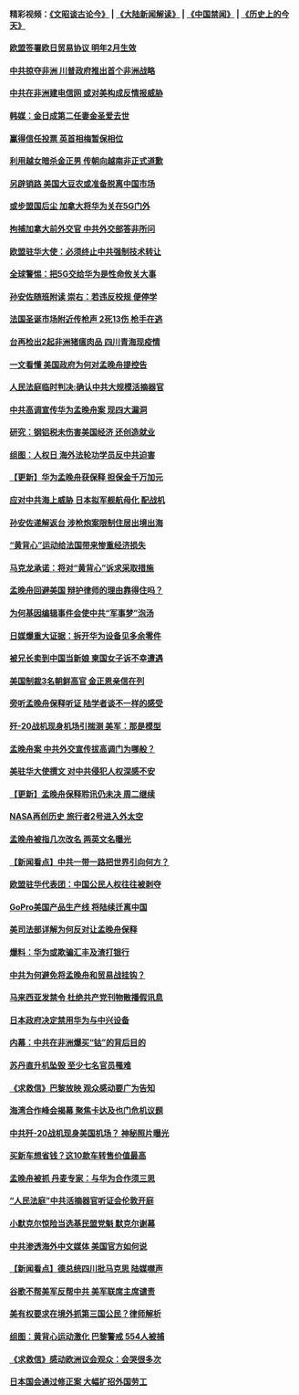 #### 精彩视频：[《文昭谈古论今》](https://github.com/gfw-breaker/wenzhao/blob/master/README.md?t=12140031) | [《大陆新闻解读》](https://github.com/gfw-breaker/ntdtv-comedy/blob/master/README.md?t=12140031) | [《中国禁闻》](https://github.com/gfw-breaker/ntdtv-news/blob/master/README.md?t=12140031) | [《历史上的今天》](https://github.com/gfw-breaker/today-in-history/blob/master/README.md?t=12140031) 

#### [欧盟签署欧日贸易协议  明年2月生效](../pages/nsc418/n10909022.md?t=12140031) 

#### [中共掠夺非洲 川普政府推出首个非洲战略](../pages/nsc418/n10909107.md?t=12140031) 

#### [中共在非洲建电信网 或对美构成反情报威胁](../pages/nsc418/n10908572.md?t=12140031) 

#### [韩媒：金日成第二任妻金圣爱去世](../pages/nsc418/n10907348.md?t=12140031) 

#### [赢得信任投票 英首相梅暂保相位](../pages/nsc418/n10907229.md?t=12140031) 

#### [利用越女暗杀金正男 传朝向越南非正式道歉](../pages/nsc418/n10907137.md?t=12140031) 

#### [另辟销路 美国大豆农或准备脱离中国市场](../pages/nsc418/n10906755.md?t=12140031) 

#### [或步盟国后尘 加拿大将华为关在5G门外](../pages/nsc418/n10906948.md?t=12140031) 

#### [拘捕加拿大前外交官 中共外交部答非所问](../pages/nsc418/n10906805.md?t=12140031) 

#### [欧盟驻华大使：必须终止中共强制技术转让](../pages/nsc418/n10906425.md?t=12140031) 

#### [全球警惕：把5G交给华为是性命攸关大事](../pages/nsc418/n10906129.md?t=12140031) 

#### [孙安佐随班附读 崇右：若违反校规 便停学](../pages/nsc418/n10906519.md?t=12140031) 

#### [法国圣诞市场附近传枪声 2死13伤 枪手在逃](../pages/nsc418/n10906474.md?t=12140031) 

#### [台再检出2起非洲猪瘟肉品 四川青海现疫情](../pages/nsc418/n10905719.md?t=12140031) 

#### [一文看懂 美国政府为何对孟晚舟提控告](../pages/nsc418/n10904250.md?t=12140031) 

#### [人民法庭临时判决:确认中共大规模活摘器官](../pages/nsc418/n10905079.md?t=12140031) 

#### [中共高调宣传华为孟晚舟案 现四大漏洞](../pages/nsc418/n10904788.md?t=12140031) 

#### [研究：钢铝税未伤害美国经济 还创造就业](../pages/nsc418/n10904853.md?t=12140031) 

#### [组图：人权日 海外法轮功学员反中共迫害](../pages/nsc418/n10903703.md?t=12140031) 

#### [【更新】华为孟晚舟获保释 担保金千万加元](../pages/nsc418/n10904401.md?t=12140031) 

#### [应对中共海上威胁 日本拟军舰航母化 配战机](../pages/nsc418/n10904429.md?t=12140031) 

#### [孙安佐递解返台 涉枪炮案限制住居出境出海](../pages/nsc418/n10904508.md?t=12140031) 

#### [“黄背心”运动给法国带来惨重经济损失](../pages/nsc418/n10904100.md?t=12140031) 

#### [马克龙承诺：将对“黄背心”诉求采取措施](../pages/nsc418/n10904057.md?t=12140031) 

#### [孟晚舟回避美国 辩护律师的理由靠得住吗？](../pages/nsc418/n10903337.md?t=12140031) 

#### [为何基因编辑事件会使中共“军事梦”泡汤](../pages/nsc418/n10901955.md?t=12140031) 

#### [日媒爆重大证据：拆开华为设备见多余零件](../pages/nsc418/n10903419.md?t=12140031) 

#### [被兄长卖到中国当新娘 柬国女子诉不幸遭遇](../pages/nsc418/n10903571.md?t=12140031) 

#### [美国制裁3名朝鲜高官 金正恩亲信在列](../pages/nsc418/n10903139.md?t=12140031) 

#### [旁听孟晚舟保释听证 陆学者谈不一样的感受](../pages/nsc418/n10903199.md?t=12140031) 

#### [歼-20战机现身机场引揣测 美军：那是模型](../pages/nsc418/n10903152.md?t=12140031) 

#### [孟晚舟案 中共外交宣传拔高调门为哪般？](../pages/nsc418/n10902536.md?t=12140031) 

#### [美驻华大使撰文 对中共侵犯人权深感不安](../pages/nsc418/n10902576.md?t=12140031) 

#### [【更新】孟晚舟保释聆讯仍未决 周二继续](../pages/nsc418/n10902280.md?t=12140031) 

#### [NASA再创历史 旅行者2号进入外太空](../pages/nsc418/n10902186.md?t=12140031) 

#### [孟晚舟被指几次改名 两英文名曝光](../pages/nsc418/n10902460.md?t=12140031) 

#### [【新闻看点】中共一带一路把世界引向何方？](../pages/nsc418/n10902174.md?t=12140031) 

#### [欧盟驻华代表团：中国公民人权往往被剥夺](../pages/nsc418/n10902220.md?t=12140031) 

#### [GoPro美国产品生产线 将陆续迁离中国](../pages/nsc418/n10902041.md?t=12140031) 

#### [美司法部详解为何反对让孟晚舟保释](../pages/nsc418/n10902113.md?t=12140031) 

#### [爆料：华为或欺骗汇丰及渣打银行](../pages/nsc418/n10902104.md?t=12140031) 

#### [中共为何避免将孟晚舟和贸易战挂钩？](../pages/nsc418/n10901942.md?t=12140031) 

#### [马来西亚发禁令 杜绝共产党刊物散播假讯息](../pages/nsc418/n10901784.md?t=12140031) 

#### [日本政府决定禁用华为与中兴设备](../pages/nsc418/n10901481.md?t=12140031) 

#### [内幕：中共在非洲爆买“钴”的背后目的](../pages/nsc418/n10898949.md?t=12140031) 

#### [苏丹直升机坠毁 至少七名官员罹难](../pages/nsc418/n10900117.md?t=12140031) 

#### [《求救信》巴黎放映 观众感动要广为告知](../pages/nsc418/n10900019.md?t=12140031) 

#### [海湾合作峰会揭幕 聚焦卡达及也门危机议题](../pages/nsc418/n10899688.md?t=12140031) 

#### [中共歼-20战机现身美国机场？ 神秘照片曝光](../pages/nsc418/n10899663.md?t=12140031) 

#### [买新车想省钱？这10款车转售价值最高](../pages/nsc418/n10898117.md?t=12140031) 

#### [孟晚舟被抓 丹麦专家：与华为合作须三思](../pages/nsc418/n10899564.md?t=12140031) 

#### [“人民法庭”中共活摘器官听证会伦敦开庭](../pages/nsc418/n10899563.md?t=12140031) 

#### [小默克尔惊险当选基民盟党魁 默克尔谢幕](../pages/nsc418/n10899491.md?t=12140031) 

#### [中共渗透海外中文媒体 美国官方如何说](../pages/nsc418/n10893253.md?t=12140031) 

#### [【新闻看点】德总统四川批马克思 陆媒噤声](../pages/nsc418/n10899297.md?t=12140031) 

#### [谷歌不帮美军反帮中共 美军联席主席谴责](../pages/nsc418/n10899167.md?t=12140031) 

#### [美有权要求在境外抓第三国公民？律师解析](../pages/nsc418/n10899107.md?t=12140031) 

#### [组图：黄背心运动激化 巴黎警戒 554人被捕](../pages/nsc418/n10899057.md?t=12140031) 

#### [《求救信》感动欧洲议会观众：会哭很多次](../pages/nsc418/n10897982.md?t=12140031) 

#### [日本国会通过修正案 大幅扩招外国劳工](../pages/nsc418/n10898708.md?t=12140031) 

